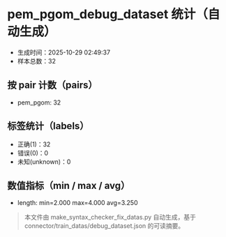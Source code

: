 # pem_pgom_debug_dataset 统计（自动生成）

- 生成时间：2025-10-29 02:49:37
- 样本总数：32

## 按 pair 计数（pairs）
- pem_pgom: 32

## 标签统计（labels）
- 正确(1)：32
- 错误(0)：0
- 未知(unknown)：0

## 数值指标（min / max / avg）
- length: min=2.000 max=4.000 avg=3.250

> 本文件由 make_syntax_checker_fix_datas.py 自动生成，基于 connector/train_datas/debug_dataset.json 的可读摘要。